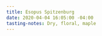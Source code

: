 ```yaml
---
title: Esopus Spitzenburg
date: 2020-04-04 16:05:00 -04:00
tasting-notes: Dry, floral, maple
---
```


